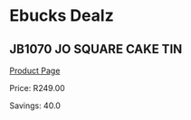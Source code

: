 
# Ebucks Dealz
## JB1070 JO SQUARE CAKE TIN
[Product Page](https://www.ebucks.com/web/shop/productSelected.do?prodId=1135623892&catId=704983235)

Price: R249.00

Savings: 40.0


	